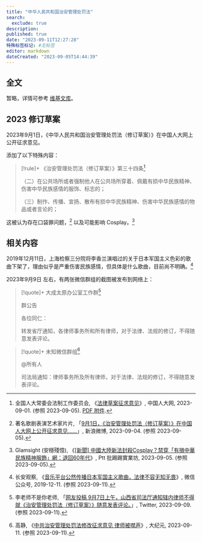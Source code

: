```yaml
---
title: "中华人民共和国治安管理处罚法"
search:
  exclude: true
description:
published: true
date: "2023-09-11T12:27:28"
特殊标签标记: #无标签
editor: markdown
dateCreated: "2023-09-05T14:44:39"
---
```


## 全文

暂略，详情可参考 [维基文库](https://zh.wikisource.org/wiki/中华人民共和国治安管理处罚法)。

## 2023 修订草案

2023年9月1日，《中华人民共和国治安管理处罚法（修订草案）》在中国人大网上公开征求意见。

添加了以下特殊内容：

> [!rule]+ 《治安管理处罚法（修订草案）》第三十四条[^95932]
>
> （二）在公共场所或者强制他人在公共场所穿着、佩戴有损中华民族精神、伤害中华民族感情的服饰、标志的；
>
> （三）制作、传播、宣扬、散布有损中华民族精神、伤害中华民族感情的物品或者言论的；

[^95932]: 全国人大常委会法制工作委员会, 《[法律草案征求意见](https://web.archive.org/web/20230905053715/http://www.npc.gov.cn/flcaw/userIndex.html?lid=ff8081818a22132f018a499710595932)》, 中国人大网, 2023-09-01. (参照 2023-09-05). [PDF 附件](https://web.archive.org/web/20230904104716mp_/http://www.npc.gov.cn/flcaw/flca/ff8081818a22132f018a499710595932/attachment.pdf).

这被认为存在口袋罪问题，[^0zwjx] 以及可能影响 Cosplay。[^2AB35]

[^0zwjx]: 著名歌剧表演艺术家片片, 「[9月1日，《治安管理处罚法（修订草案）》在中国人大网上公开征求意见……](https://archive.ph/0zwjx "https://weibo.com/7094481716/NhLMwDPVq")」, 新浪微博, 2023-09-04. (参照 2023-09-05).

[^2AB35]: Glamsight (安穩殘憶), 《[[新聞] 中國大陸新法封殺Cosplay？禁穿「有損中華民族精神服飾」網：退回60年代](https://archive.ph/X48aW "https://www.ptt.cc/bbs/C_Chat/M.1693890352.A.B35.html")》, Ptt 批踢踢實業坊, 2023-09-05. (参照 2023-09-05).

## 相关内容

2019年12月11日，上海检察三分院将李香兰演唱过的关于日本军国主义色彩的歌曲下架了，理由似乎是严重伤害民族感情，但具体是什么歌曲，目前尚不明确。[^0VnUQ]

[^0VnUQ]: 长安观察, 《[音乐平台公然传播日本军国主义歌曲，法律不容无知无畏](http://archive.today/2022.01.25-061548/https://mp.weixin.qq.com/s/3FfjU5DWUEiVnWO9e0VnUQ)》, 微信公众号, 2019-12-11. (参照 2023-09-11).

2023年9月9日 左右，有两张微信群组的截图被发布到网络上：

> [!quote]+ 大成太原办公室工作群[^71568]
>
> 群公告
>
> 各位同仁：
>
> 转发省厅通知，各律师事务所和所有律师，对于法律、法规的修订，不得随意发表评论。

[^71568]: 李老师不是你老师, 「[网友投稿 9月7日上午，山西省司法厅通知辖内律师不得就《治安管理处罚法（修订草案）》随意发表评论。](https://web.archive.org/web/20230911015602/https://bird.habedieeh.re/whyyoutouzhele/status/1700455285196771568)」, Twitter, 2023-09-09. (参照 2023-09-11).

> [!quote]+ 未知微信群组[^70976]
>
> @所有人
>
> 司法局通知：律师事务所及所有律师，对于法律、法规的修订，不得随意发表评论。

[^70976]: 高静, 《[中共治安管理处罚法修改征求意见 律师被噤声](https://web.archive.org/web/20230911012307/https://cn.epochtimes.com/gb/23/9/10/n14070976.htm)》, 大纪元, 2023-09-11. (参照 2023-09-11).
